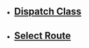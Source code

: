 - ## [Dispatch Class](Test03/Test03.7/DispatchClass.md)
- ## [Select Route](/Test03/Test03.7/SELECT/SelectRoute.md)
